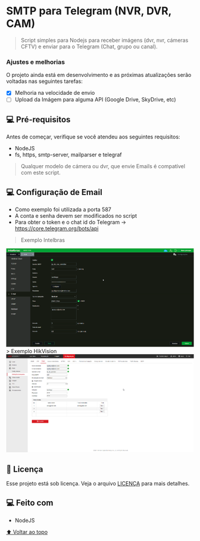 # SMTP para Telegram (NVR, DVR, CAM)

<!---Esses são exemplos. Veja https://shields.io para outras pessoas ou para personalizar este conjunto de escudos. Você pode querer incluir dependências, status do projeto e informações de licença aqui--->

> Script simples para Nodejs para receber imágens (dvr, nvr, cámeras CFTV) e enviar para o Telegram (Chat, grupo ou canal).

### Ajustes e melhorias

O projeto ainda está em desenvolvimento e as próximas atualizações serão voltadas nas seguintes tarefas:

- [x] Melhoria na velocidade de envio 
- [ ] Upload da Imágem para alguma API (Google Drive, SkyDrive, etc)

## 💻 Pré-requisitos

Antes de começar, verifique se você atendeu aos seguintes requisitos:
<!---Estes são apenas requisitos de exemplo. Adicionar, duplicar ou remover conforme necessário--->
* NodeJS
* fs, https, smtp-server, mailparser e telegraf
> Qualquer modelo de cámera ou dvr, que envie Emails é compatível com este script.

## 💻 Configuração de Email

* Como exemplo foi utilizada a porta 587
* A conta e senha devem ser modificados no script
* Para obter o token e o chat id do Telegram -> https://core.telegram.org/bots/api

> Exemplo Intelbras
<img src="msedge_Bwhvw6kJ6R.png" alt="exemplo">
> Exemplo HikVision
<img src="msedge_SkQxaS6gGV.png" alt="exemplo">

## 📝 Licença

Esse projeto está sob licença. Veja o arquivo [LICENÇA](LICENSE.md) para mais detalhes.

## 💻 Feito com
* NodeJS

[⬆ Voltar ao topo](#smtp_dvr_telegram)<br>
